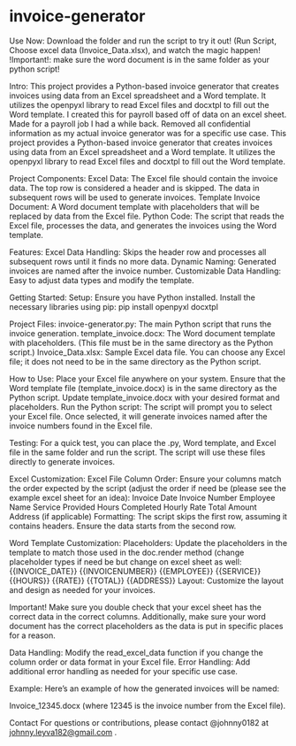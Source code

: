 # invoice-generator
Use Now: Download the folder and run the script to try it out! (Run Script, Choose excel data (Invoice_Data.xlsx), and watch the magic happen! 
!Important!: make sure the word document is in the same folder as your python script!

Intro: This project provides a Python-based invoice generator that creates invoices using data from an Excel spreadsheet and a Word template. It utilizes the openpyxl library to read Excel files and docxtpl to fill out the Word template. I created this for payroll based off of data on an excel sheet. Made for a payroll job I had a while back. Removed all confidential information as my actual invoice generator was for a specific use case. This project provides a Python-based invoice generator that creates invoices using data from an Excel spreadsheet and a Word template. It utilizes the openpyxl library to read Excel files and docxtpl to fill out the Word template.

Project Components:
Excel Data: The Excel file should contain the invoice data. The top row is considered a header and is skipped. The data in subsequent rows will be used to generate invoices.
Template Invoice Document: A Word document template with placeholders that will be replaced by data from the Excel file.
Python Code: The script that reads the Excel file, processes the data, and generates the invoices using the Word template.

Features:
Excel Data Handling: Skips the header row and processes all subsequent rows until it finds no more data.
Dynamic Naming: Generated invoices are named after the invoice number.
Customizable Data Handling: Easy to adjust data types and modify the template.

Getting Started:
Setup:
Ensure you have Python installed.
Install the necessary libraries using pip:
pip install openpyxl docxtpl

Project Files:
invoice-generator.py: The main Python script that runs the invoice generation.
template_invoice.docx: The Word document template with placeholders. (This file must be in the same directory as the Python script.)
Invoice_Data.xlsx: Sample Excel data file. You can choose any Excel file; it does not need to be in the same directory as the Python script.

How to Use:
Place your Excel file anywhere on your system.
Ensure that the Word template file (template_invoice.docx) is in the same directory as the Python script.
Update template_invoice.docx with your desired format and placeholders.
Run the Python script:
The script will prompt you to select your Excel file. Once selected, it will generate invoices named after the invoice numbers found in the Excel file.

Testing:
For a quick test, you can place the .py, Word template, and Excel file in the same folder and run the script. The script will use these files directly to generate invoices.

Excel Customization:
Excel File
Column Order: Ensure your columns match the order expected by the script (adjust the order if need be (please see the example excel sheet for an idea):
Invoice Date
Invoice Number
Employee Name
Service Provided
Hours Completed
Hourly Rate
Total Amount
Address (if applicable)
Formatting: The script skips the first row, assuming it contains headers. Ensure the data starts from the second row.

Word Template Customization:
Placeholders: Update the placeholders in the template to match those used in the doc.render method (change placeholder types if need be but change on excel sheet as well:
{{INVOICE_DATE}}
{{INVOICENUMBER}}
{{EMPLOYEE}}
{{SERVICE}}
{{HOURS}}
{{RATE}}
{{TOTAL}}
{{ADDRESS}}
Layout: Customize the layout and design as needed for your invoices.

Important!
Make sure you double check that your excel sheet has the correct data in the correct columns. Additionally,
make sure your word document has the correct placeholders as the data is put in specific places for a reason.

Data Handling: Modify the read_excel_data function if you change the column order or data format in your Excel file.
Error Handling: Add additional error handling as needed for your specific use case.

Example:
Here’s an example of how the generated invoices will be named:

Invoice_12345.docx (where 12345 is the invoice number from the Excel file).












Contact
For questions or contributions, please contact @johnny0182 at johnny.leyva182@gmail.com .
